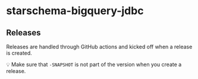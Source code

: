 # starschema-bigquery-jdbc

## Releases

Releases are handled through GitHub actions and kicked off when a release is created.

💡 Make sure that `-SNAPSHOT` is not part of the version when you create a release.